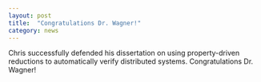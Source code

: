 ```yaml
---
layout: post
title:  "Congratulations Dr. Wagner!"
category: news
---
```


Chris successfully defended his dissertation on using property-driven reductions
to automatically verify distributed systems. Congratulations Dr. Wagner!
